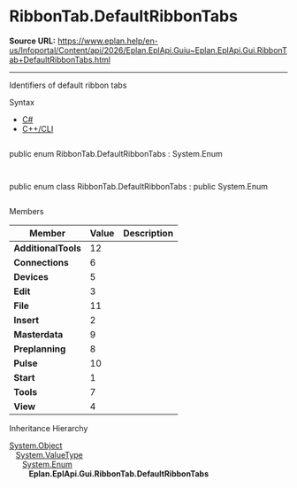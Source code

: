 # RibbonTab.DefaultRibbonTabs

**Source URL:** https://www.eplan.help/en-us/Infoportal/Content/api/2026/Eplan.EplApi.Guiu~Eplan.EplApi.Gui.RibbonTab+DefaultRibbonTabs.html

---

Identifiers of default ribbon tabs

Syntax

- [C#](#i-syntax-CS)
- [C++/CLI](#i-syntax-CPP2005)

```
```
public enum RibbonTab.DefaultRibbonTabs : System.Enum
```
```

```
```
public enum class RibbonTab.DefaultRibbonTabs : public System.Enum
```
```

Members

| Member | Value | Description |
| --- | --- | --- |
| **AdditionalTools** | 12 |  |
| **Connections** | 6 |  |
| **Devices** | 5 |  |
| **Edit** | 3 |  |
| **File** | 11 |  |
| **Insert** | 2 |  |
| **Masterdata** | 9 |  |
| **Preplanning** | 8 |  |
| **Pulse** | 10 |  |
| **Start** | 1 |  |
| **Tools** | 7 |  |
| **View** | 4 |  |

Inheritance Hierarchy

[System.Object](#)  
   [System.ValueType](#)  
      [System.Enum](#)  
         **Eplan.EplApi.Gui.RibbonTab.DefaultRibbonTabs**
